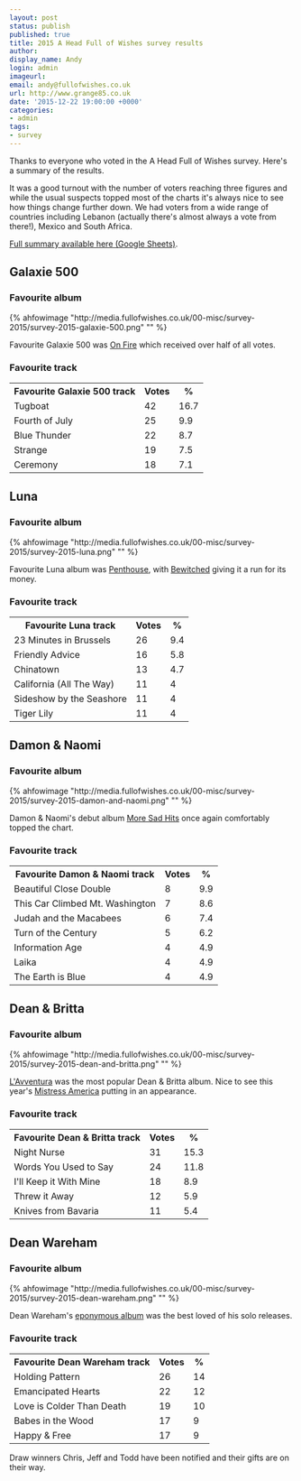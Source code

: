 ```yaml
---
layout: post
status: publish
published: true
title: 2015 A Head Full of Wishes survey results
author:
display_name: Andy
login: admin
imageurl: 
email: andy@fullofwishes.co.uk
url: http://www.grange85.co.uk
date: '2015-12-22 19:00:00 +0000'
categories:
- admin
tags:
- survey
---
```

<p class="lead">Thanks to everyone who voted in the A Head Full of Wishes survey. Here's a summary of the results.</p>

<p>It was a good turnout with the number of voters reaching three figures and while the usual suspects topped most of the charts it's always nice to see how things change further down. We had voters from a wide range of countries including Lebanon (actually there's almost always a vote from there!), Mexico and South Africa.</p>

<p><a href="https://docs.google.com/spreadsheets/d/19GhMCRrmVpg7EjDVhPdZDfHF6TbovIYaA_Hk5HIxux8/edit?usp=sharing">Full summary available here (Google Sheets)</a>.</p>

<h2>Galaxie 500</h2>
<h3>Favourite album</h3>
{% ahfowimage "http://media.fullofwishes.co.uk/00-misc/survey-2015/survey-2015-galaxie-500.png" "" %}
<p>Favourite Galaxie 500 was <a href="http://db.fullofwishes.co.uk/galaxie-500/releases/galaxie-500-on-fire/">On Fire</a> which received over half of all votes.</p>
<h3>Favourite track</h3>
<table class="table table-striped">
<tr><th>Favourite Galaxie 500 track</th>	<th>Votes</th>	<th>%</th></tr>
<tr class="success"><td>Tugboat</td>	<td>42</td>	<td>16.7</td></tr>
<tr><td>Fourth of July</td>	<td>25</td>	<td>9.9</td></tr>
<tr><td>Blue Thunder</td>	<td>22</td>	<td>8.7</td></tr>
<tr><td>Strange</td>	<td>19</td>	<td>7.5</td></tr>
<tr><td>Ceremony</td>	<td>18</td>	<td>7.1</td></tr>
</table>
<h2>Luna</h2>
<h3>Favourite album</h3>
{% ahfowimage "http://media.fullofwishes.co.uk/00-misc/survey-2015/survey-2015-luna.png" "" %}
<p>Favourite Luna album was <a href="http://db.fullofwishes.co.uk/luna/releases/luna-penthouse/">Penthouse</a>, with <a href="http://db.fullofwishes.co.uk/luna/releases/luna-bewitched/">Bewitched</a> giving it a run for its money.</p>

<h3>Favourite track</h3>
<table class="table table-striped">
<tr><th>Favourite Luna track</th>	<th>Votes</th>	<th>%</th></tr>
<tr class="success"><td>23 Minutes in Brussels</td>	<td>26</td>	<td>9.4</td></tr>
<tr><td>Friendly Advice</td>	<td>16</td>	<td>5.8</td></tr>
<tr><td>Chinatown</td>	<td>13</td>	<td>4.7</td></tr>
<tr><td>California (All The Way)</td>	<td>11</td>	<td>4</td></tr>
<tr><td>Sideshow by the Seashore</td>	<td>11</td>	<td>4</td></tr>
<tr><td>Tiger Lily</td>	<td>11</td>	<td>4</td></tr>
</table>

<h2>Damon &amp; Naomi</h2>
<h3>Favourite album</h3>
{% ahfowimage "http://media.fullofwishes.co.uk/00-misc/survey-2015/survey-2015-damon-and-naomi.png" "" %}
<p>Damon & Naomi's debut album <a href="http://db.fullofwishes.co.uk/damon-and-naomi/releases/damon-and-naomi-more-sad-hits/">More Sad Hits</a> once again comfortably topped the chart.</p>

<h3>Favourite track</h3>
<table class="table table-striped">
<tr><th>Favourite Damon &amp; Naomi track</th>	<th>Votes</th>	<th>%</th></tr>
<tr class="success"><td>Beautiful Close Double</td>	<td>8</td>	<td>9.9</td></tr>
<tr><td>This Car Climbed Mt. Washington</td>	<td>7</td>	<td>8.6</td></tr>
<tr><td>Judah and the Macabees</td>	<td>6</td>	<td>7.4</td></tr>
<tr><td>Turn of the Century</td>	<td>5</td>	<td>6.2</td></tr>
<tr><td>Information Age</td>	<td>4</td>	<td>4.9</td></tr>
<tr><td>Laika</td>	<td>4</td>	<td>4.9</td></tr>
<tr><td>The Earth is Blue</td>	<td>4</td>	<td>4.9</td></tr>
</table>

<h2>Dean &amp; Britta</h2>
<h3>Favourite album</h3>
{% ahfowimage "http://media.fullofwishes.co.uk/00-misc/survey-2015/survey-2015-dean-and-britta.png" "" %}
<p><a href="http://db.fullofwishes.co.uk/dean-and-britta/releases/dean-and-britta-lavventura/">L'Avventura</a> was the most popular Dean & Britta album. Nice to see this year's <a href="http://db.fullofwishes.co.uk/dean-and-britta/releases/dean-and-britta-mistress-america/">Mistress America</a> putting in an appearance.</p>
<h3>Favourite track</h3>

<table class="table table-striped">
<tr><th>Favourite Dean &amp; Britta track</th>	<th>Votes</th>	<th>%</th></tr>
<tr class="success"><td>Night Nurse</td>	<td>31</td>	<td>15.3</td></tr>
<tr><td>Words You Used to Say</td>	<td>24</td>	<td>11.8</td></tr>
<tr><td>I'll Keep it With Mine</td>	<td>18</td>	<td>8.9</td></tr>
<tr><td>Threw it Away</td>	<td>12</td>	<td>5.9</td></tr>
<tr><td>Knives from Bavaria</td>	<td>11</td>	<td>5.4</td></tr>
</table>


<h2>Dean Wareham</h2>
<h3>Favourite album</h3>
{% ahfowimage "http://media.fullofwishes.co.uk/00-misc/survey-2015/survey-2015-dean-wareham.png" "" %}
<p>Dean Wareham's <a href="http://db.fullofwishes.co.uk/dean-wareham/releases/dean-wareham-dean-wareham/">eponymous album</a> was the best loved of his solo releases.</p>
<h3>Favourite track</h3>

<table class="table table-striped">
<tr><th>Favourite Dean Wareham track</th>	<th>Votes</th>	<th>%</th></tr>
<tr class="success"><td>Holding Pattern</td>	<td>26</td>	<td>14</td></tr>
<tr><td>Emancipated Hearts</td>	<td>22</td>	<td>12</td></tr>
<tr><td>Love is Colder Than Death</td>	<td>19</td>	<td>10</td></tr>
<tr><td>Babes in the Wood</td>	<td>17</td>	<td>9</td></tr>
<tr><td>Happy &amp; Free</td>	<td>17</td>	<td>9</td></tr>
</table>

<p>Draw winners Chris, Jeff and Todd have been notified and their gifts are on their way.</p>